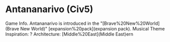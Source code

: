 # Antananarivo (Civ5)

Game Info.
Antananarivo is introduced in the "[Brave%20New%20World](Brave New World)" [expansion%20pack](expansion pack).
Musical Theme Inspiration: ?
Architecture: [Middle%20East](Middle East)ern